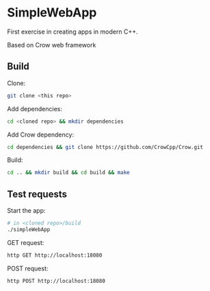 # SimpleWebApp

First exercise in creating apps in modern C++.

Based on Crow web framework

## Build

Clone:
```bash
git clone <this repo>
```

Add dependencies:
```bash
cd <cloned repo> && mkdir dependencies
```
Add Crow dependency:
```bash
cd dependencies && git clone https://github.com/CrowCpp/Crow.git
```
Build:
```bash
cd .. && mkdir build && cd build && make
```

## Test requests

Start the app:
```bash
# in <cloned repo>/build
./simpleWebApp
```

GET request:
```bash
http GET http://localhost:18080
```

POST request:
```bash
http POST http://localhost:18080
```
